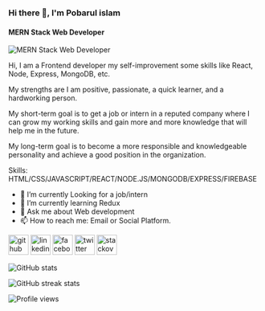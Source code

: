 ### Hi there 👋, I'm Pobarul islam
#### MERN Stack Web Developer
![MERN Stack Web Developer](https://pbs.twimg.com/profile_banners/1482968818591100929/1660882823/1500x500)

Hi, I am a Frontend developer my self-improvement some skills like React, Node, Express, MongoDB, etc.

My strengths are I am positive, passionate, a quick learner, and a hardworking person.

My short-term goal is to get a job or intern in a reputed company where I can grow my working skills and gain more and more knowledge that will help me in the future.

My long-term goal is to become a more responsible and knowledgeable personality and achieve a good position in the organization.

Skills: HTML/CSS/JAVASCRIPT/REACT/NODE.JS/MONGODB/EXPRESS/FIREBASE

- 🔭 I’m currently Looking for a job/intern 
- 🌱 I’m currently learning Redux 
- 💬 Ask me about Web development 
- 📫 How to reach me: Email or Social Platform. 


[<img src='https://cdn.jsdelivr.net/npm/simple-icons@3.0.1/icons/github.svg' alt='github' height='40'>](https://github.com/Pobarul-islam)  [<img src='https://cdn.jsdelivr.net/npm/simple-icons@3.0.1/icons/linkedin.svg' alt='linkedin' height='40'>](https://www.linkedin.com/in/md-pobarul-islam-04bb2b1b8/)  [<img src='https://cdn.jsdelivr.net/npm/simple-icons@3.0.1/icons/facebook.svg' alt='facebook' height='40'>](https://www.facebook.com/pobarul3)  [<img src='https://cdn.jsdelivr.net/npm/simple-icons@3.0.1/icons/twitter.svg' alt='twitter' height='40'>](https://twitter.com/pobarul10)  [<img src='https://cdn.jsdelivr.net/npm/simple-icons@3.0.1/icons/stackoverflow.svg' alt='stackoverflow' height='40'>](https://stackoverflow.com/users/17342976)  


![GitHub stats](https://github-readme-stats.vercel.app/api?username=Pobarul-islam&show_icons=true)  

![GitHub streak stats](https://github-readme-streak-stats.herokuapp.com/?user=Pobarul-islam)  

![Profile views](https://gpvc.arturio.dev/Pobarul-islam)  

